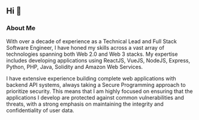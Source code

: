 ## Hi :wave:

### About Me
With over a decade of experience as a Technical Lead and Full Stack Software Engineer, I have honed my skills across a vast array of technologies spanning both Web 2.0 and Web 3 stacks. My expertise includes developing applications using ReactJS, VueJS, NodeJS, Express, Python, PHP, Java, Solidity and Amazon Web Services.

I have extensive experience building complete web applications with backend API systems, always taking a Secure Programming approach to prioritize security. This means that I am highly focused on ensuring that the applications I develop are protected against common vulnerabilities and threats, with a strong emphasis on maintaining the integrity and confidentiality of user data.
